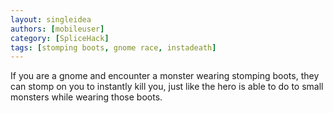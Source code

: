 ```yaml
---
layout: singleidea
authors: [mobileuser]
category: [SpliceHack]
tags: [stomping boots, gnome race, instadeath]
---
```

If you are a gnome and encounter a monster wearing stomping boots, they can
stomp on you to instantly kill you, just like the hero is able to do to small
monsters while wearing those boots.
